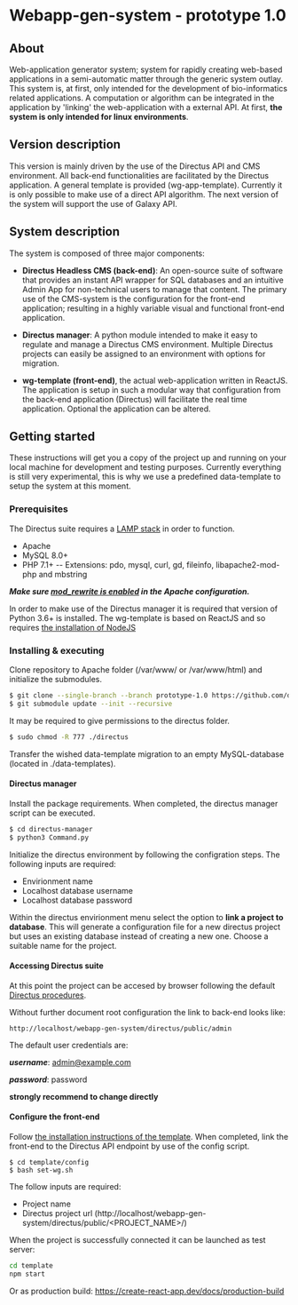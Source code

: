 # Webapp-gen-system - prototype 1.0

## About
Web-application generator system; system for rapidly creating web-based applications in a semi-automatic matter through the generic system outlay. This system is, at first, only intended for the development of bio-informatics related applications. A computation or algorithm can be integrated in the application by 'linking' the web-application with a external API. At first, **the system is only intended for linux environments**. 

## Version description
This version is mainly driven by the use of the Directus API and CMS environment. All back-end functionalities are facilitated by the Directus application. A general template is provided (wg-app-template). Currently it is only possible to make use of a direct API algorithm. The next version  of the system will support the use of Galaxy API.

## System description

The system is composed of three major components:
- **Directus Headless CMS (back-end)**: An open-source suite of software that provides an instant API wrapper for SQL databases and an intuitive Admin App for non-technical users to manage that content. The primary use of the CMS-system is the configuration for the front-end application; resulting in a highly variable visual and functional front-end application. 

- **Directus manager**: A python module intended to make it easy to regulate and manage a Directus CMS environment. Multiple Directus projects can easily be assigned to an environment with options for migration. 

- **wg-template (front-end)**, the actual web-application written in ReactJS. The application is setup in such a modular way that configuration from the back-end application (Directus) will facilitate the real time application. Optional the application can be altered.

## Getting started 

These instructions will get you a copy of the project up and running on your local machine for development and testing purposes. Currently everything is still very experimental, this is why we use a predefined data-template to setup the system at this moment. 

### Prerequisites
The Directus suite requires a [LAMP stack](https://www.digitalocean.com/community/tutorials/how-to-install-linux-apache-mysql-php-lamp-stack-ubuntu-18-04) in order to function. 
- Apache 
- MySQL 8.0+ 
- PHP 7.1+ 
-- Extensions: pdo, mysql, curl, gd, fileinfo, libapache2-mod-php and mbstring 

___Make sure [mod_rewrite is enabled](https://hostadvice.com/how-to/how-to-enable-apache-mod_rewrite-on-an-ubuntu-18-04-vps-or-dedicated-server/) in the Apache configuration.___ 

In order to make use of the Directus manager it is required that version of Python 3.6+ is installed. 
The wg-template is based on ReactJS and so requires [the installation of NodeJS](https://tecadmin.net/install-latest-nodejs-npm-on-ubuntu/) 

### Installing & executing 
Clone repository to Apache folder (/var/www/ or /var/www/html) and initialize the submodules.
```sh
$ git clone --single-branch --branch prototype-1.0 https://github.com/ddhoogduin/webapp-gen-system.git
$ git submodule update --init --recursive
```
It may be required to give permissions to the directus folder.
```sh
$ sudo chmod -R 777 ./directus 
```
Transfer the wished data-template migration to an empty MySQL-database (located in ./data-templates).


#### Directus manager

Install the package requirements. When completed, the directus manager script can be executed.
```sh
$ cd directus-manager
$ python3 Command.py
```
Initialize the directus environment by following the configration steps. The following inputs are required:

- Envirionment name 
- Localhost database username
- Localhost database password

Within the directus envirionment menu select the option to **link a project to database**. This will generate a configuration file for a new directus project but uses an existing database instead of creating a new one. Choose a suitable name for the project. 

#### Accessing Directus suite

At this point the project can be accesed by browser following the default [Directus procedures](https://docs.directus.io/getting-started/installation.html#configure).

Without further document root configuration the link to back-end looks like: 
```
http://localhost/webapp-gen-system/directus/public/admin 
```
The default user credentials are:

***username***: admin@example.com

***password***: password

**strongly recommend to change directly**

#### Configure the front-end

Follow [the installation instructions of the template](https://github.com/ddhoogduin/wg-app-template). When completed, link the front-end to the Directus API endpoint by use of the config script. 

```
$ cd template/config
$ bash set-wg.sh
```
The follow inputs are required:
- Project name 
- Directus project url (http://localhost/webapp-gen-system/directus/public/<PROJECT_NAME>/)

When the project is successfully connected it can be launched as test server:
```sh
cd template 
npm start
```
Or as production build: https://create-react-app.dev/docs/production-build

